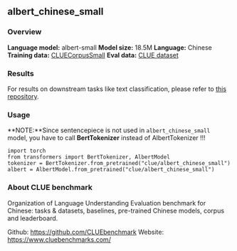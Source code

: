 ## albert_chinese_small

### Overview

**Language model:** albert-small
**Model size:** 18.5M
**Language:** Chinese
**Training data:** [CLUECorpusSmall](https://github.com/CLUEbenchmark/CLUECorpus2020)
**Eval data:** [CLUE dataset](https://github.com/CLUEbenchmark/CLUE)

### Results

For results on downstream tasks like text classification, please refer to [this repository](https://github.com/CLUEbenchmark/CLUE).

### Usage

**NOTE:**Since sentencepiece is not used in `albert_chinese_small` model, you have to call **BertTokenizer** instead of AlbertTokenizer !!!

```
import torch
from transformers import BertTokenizer, AlbertModel
tokenizer = BertTokenizer.from_pretrained("clue/albert_chinese_small")
albert = AlbertModel.from_pretrained("clue/albert_chinese_small")
```

### About CLUE benchmark

Organization of Language Understanding Evaluation benchmark for Chinese: tasks & datasets, baselines, pre-trained Chinese models, corpus and leaderboard.

Github: https://github.com/CLUEbenchmark
Website: https://www.cluebenchmarks.com/
